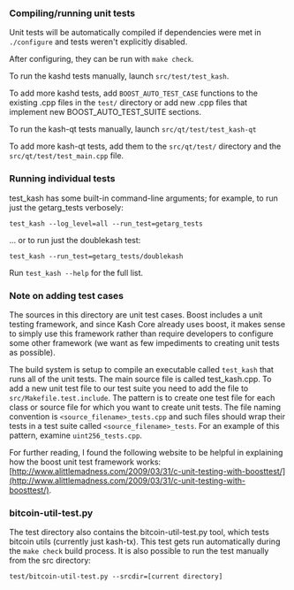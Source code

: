 ### Compiling/running unit tests

Unit tests will be automatically compiled if dependencies were met in `./configure`
and tests weren't explicitly disabled.

After configuring, they can be run with `make check`.

To run the kashd tests manually, launch `src/test/test_kash`.

To add more kashd tests, add `BOOST_AUTO_TEST_CASE` functions to the existing
.cpp files in the `test/` directory or add new .cpp files that
implement new BOOST_AUTO_TEST_SUITE sections.

To run the kash-qt tests manually, launch `src/qt/test/test_kash-qt`

To add more kash-qt tests, add them to the `src/qt/test/` directory and
the `src/qt/test/test_main.cpp` file.

### Running individual tests

test_kash has some built-in command-line arguments; for
example, to run just the getarg_tests verbosely:

    test_kash --log_level=all --run_test=getarg_tests

... or to run just the doublekash test:

    test_kash --run_test=getarg_tests/doublekash

Run `test_kash --help` for the full list.

### Note on adding test cases

The sources in this directory are unit test cases.  Boost includes a
unit testing framework, and since Kash Core already uses boost, it makes
sense to simply use this framework rather than require developers to
configure some other framework (we want as few impediments to creating
unit tests as possible).

The build system is setup to compile an executable called `test_kash`
that runs all of the unit tests.  The main source file is called
test_kash.cpp. To add a new unit test file to our test suite you need 
to add the file to `src/Makefile.test.include`. The pattern is to create 
one test file for each class or source file for which you want to create 
unit tests.  The file naming convention is `<source_filename>_tests.cpp` 
and such files should wrap their tests in a test suite 
called `<source_filename>_tests`. For an example of this pattern, 
examine `uint256_tests.cpp`.

For further reading, I found the following website to be helpful in
explaining how the boost unit test framework works:
[http://www.alittlemadness.com/2009/03/31/c-unit-testing-with-boosttest/](http://www.alittlemadness.com/2009/03/31/c-unit-testing-with-boosttest/).

### bitcoin-util-test.py

The test directory also contains the bitcoin-util-test.py tool, which tests bitcoin utils (currently just kash-tx). This test gets run automatically during the `make check` build process. It is also possible to run the test manually from the src directory:

```
test/bitcoin-util-test.py --srcdir=[current directory]

```
